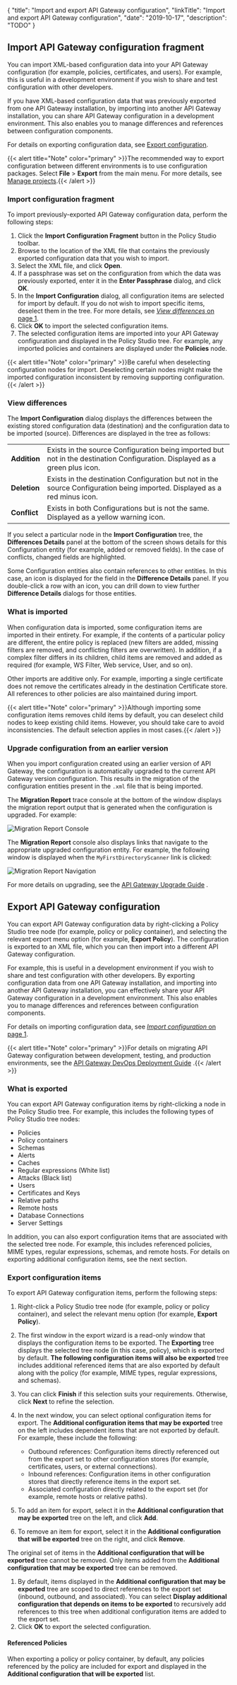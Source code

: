 {
"title": "Import and export API Gateway configuration",
"linkTitle": "Import and export API Gateway configuration",
"date": "2019-10-17",
"description": "TODO"
}

## Import API Gateway configuration fragment

You can import XML-based configuration data into your API Gateway configuration (for example, policies, certificates, and users). For example, this is useful in a development environment if you wish to share and test configuration with other developers.

If you have XML-based configuration data that was previously exported from one API Gateway installation, by importing into another API Gateway installation, you can share API Gateway configuration in a development environment. This also enables you to manage differences and references between configuration components.

For details on exporting configuration data, see [Export configuration](general_export.htm).

{{< alert title="Note" color="primary" >}}The recommended way to export configuration between different environments is to use configuration packages. Select **File** > **Export** from the main menu. For more details, see [Manage projects](general_project.htm).{{< /alert >}}

### Import configuration fragment

To import previously-exported API Gateway configuration data, perform the following steps:

1.  Click the **Import Configuration Fragment**
    button in the Policy Studio toolbar.
2.  Browse to the location of the XML file that contains the previously exported configuration data that you wish to import.
3.  Select the XML file, and click **Open**.
4.  If a passphrase was set on the configuration from which the data was previously exported, enter it in the **Enter Passphrase**
    dialog, and click **OK**.
5.  In the **Import Configuration**
    dialog, all configuration items are selected for import by default. If you do not wish to import specific items, deselect them in the tree. For more details, see [*View differences* on page 1](#View).
6.  Click **OK**
    to import the selected configuration items.
7.  The selected configuration items are imported into your API Gateway configuration and displayed in the Policy Studio tree. For example, any imported policies and containers are displayed under the **Policies**
    node.

{{< alert title="Note" color="primary" >}}Be careful when deselecting configuration nodes for import. Deselecting certain nodes might make the imported configuration inconsistent by removing supporting configuration. {{< /alert >}}

### View differences

The **Import Configuration**
dialog displays the differences between the existing stored configuration data (destination) and the configuration data to be imported (source). Differences are displayed in the tree as follows:

|              |                                                                                                                             |
|--------------|-----------------------------------------------------------------------------------------------------------------------------|
| **Addition** | Exists in the source Configuration being imported but not in the destination Configuration. Displayed as a green plus icon. |
| **Deletion** | Exists in the destination Configuration but not in the source Configuration being imported. Displayed as a red minus icon.  |
| **Conflict** | Exists in both Configurations but is not the same. Displayed as a yellow warning icon.                                      |

If you select a particular node in the **Import Configuration**
tree, the **Differences Details**
panel at the bottom of the screen shows details for this Configuration entity (for example, added or removed fields). In the case of conflicts, changed fields are highlighted.

Some Configuration entities also contain references to other entities. In this case, an icon is displayed for the field in the **Difference Details**
panel. If you double-click a row with an icon, you can drill down to view further **Difference Details**
dialogs for those entities.

### What is imported

When configuration data is imported, some configuration items are imported in their entirety. For example, if the contents of a particular policy are different, the entire policy is replaced (new filters are added, missing filters are removed, and conflicting filters are overwritten). In addition, if a complex filter differs in its children, child items are removed and added as required (for example, WS Filter, Web service, User, and so on).

Other imports are additive only. For example, importing a single certificate does not remove the certificates already in the destination Certificate store. All references to other policies are also maintained during import.

{{< alert title="Note" color="primary" >}}Although importing some configuration items removes child items by default, you can deselect child nodes to keep existing child items. However, you should take care to avoid inconsistencies. The default selection applies in most cases.{{< /alert >}}

### Upgrade configuration from an earlier version

When you import configuration created using an earlier version of API Gateway, the configuration is automatically upgraded to the current API Gateway version configuration. This results in the migration of the configuration entities present in the `.xml`
file that is being imported.

The **Migration Report**
trace console at the bottom of the window displays the migration report output that is generated when the configuration is upgraded. For example:

![Migration Report Console](/Images/docbook/images/general/import_migrate_report.png)

The **Migration Report**
console also displays links that navigate to the appropriate upgraded configuration entity. For example, the following window is displayed when the `MyFirstDirectoryScanner`
link is clicked:

![Migration Report Navigation](/Images/docbook/images/general/import_migrate_link.png)

For more details on upgrading, see the
[API Gateway Upgrade Guide](/bundle/APIGateway_77_UpgradeGuide_allOS_en_HTML5)
.

## Export API Gateway configuration

You can export API Gateway configuration data by right-clicking a Policy Studio tree node (for example, policy or policy container), and selecting the relevant export menu option (for example, **Export Policy**). The configuration is exported to an XML file, which you can then import into a different API Gateway configuration.

For example, this is useful in a development environment if you wish to share and test configuration with other developers. By exporting configuration data from one API Gateway installation, and importing into another API Gateway installation, you can effectively share your API Gateway configuration in a development environment. This also enables you to manage differences and references between configuration components.

For details on importing configuration data, see [*Import configuration* on page 1](general_import.htm).

{{< alert title="Note" color="primary" >}}For details on migrating API Gateway configuration between development, testing, and production environments, see the
[API Gateway DevOps Deployment Guide](/bundle/APIGateway_77_PromotionGuide_allOS_en_HTML5/)
.{{< /alert >}}

### What is exported

You can export API Gateway configuration items by right-clicking a node in the Policy Studio tree. For example, this includes the following types of Policy Studio tree nodes:

* Policies
* Policy containers
* Schemas
* Alerts
* Caches
* Regular expressions (White list)
* Attacks (Black list)
* Users
* Certificates and Keys
* Relative paths
* Remote hosts
* Database Connections
* Server Settings

In addition, you can also export configuration items that are associated with the selected tree node. For example, this includes referenced policies, MIME types, regular expressions, schemas, and remote hosts. For details on exporting additional configuration items, see the next section.

### Export configuration items

To export API Gateway configuration items, perform the following steps:

1.  Right-click a Policy Studio tree node (for example, policy or policy container), and select the relevant menu option (for example, **Export Policy**).
2.  The first window in the export wizard is a read-only window that displays the configuration items to be exported. The **Exporting**
    tree displays the selected tree node (in this case, policy), which is exported by default. **The following configuration items will also be exported**
    tree includes additional referenced items that are also exported by default along with the policy (for example, MIME types, regular expressions, and schemas).
3.  You can click **Finish**
    if this selection suits your requirements. Otherwise, click **Next**
    to refine the selection.
4.  In the next window, you can select optional configuration items for export. The **Additional configuration items that may be exported**
    tree on the left includes dependent items that are not exported by default. For example, these include the following:
    * Outbound references: Configuration items directly referenced out from the export set to other configuration stores (for example, certificates, users, or external connections).
    * Inbound references: Configuration items in other configuration stores that directly reference items in the export set.
    * Associated configuration directly related to the export set (for example, remote hosts or relative paths).

    >
5.  To add an item for export, select it in the **Additional configuration that may be exported**
    tree on the left, and click **Add**.
6.  To remove an item for export, select it in the **Additional configuration that will be exported**
    tree on the right, and click **Remove**.

The original set of items in the **Additional configuration that will be exported**
tree cannot be removed. Only items added from the **Additional configuration that may be exported**
tree can be removed.

1.  By default, items displayed in the **Additional configuration that may be exported**
    tree are scoped to direct references to the export set (inbound, outbound, and associated). You can select **Display additional configuration that depends on items to be exported**
    to recursively add references to this tree when additional configuration items are added to the export set.
2.  Click **OK**
    to export the selected configuration.

#### Referenced Policies

When exporting a policy or policy container, by default, any policies referenced by the policy are included for export and displayed in the **Additional configuration that will be exported**
list.
